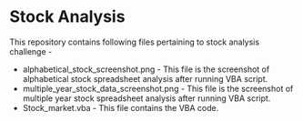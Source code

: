 # Stock Analysis
This repository contains following files pertaining to stock analysis challenge - 

* alphabetical_stock_screenshot.png - This file is the screenshot of alphabetical stock spreadsheet analysis after running VBA script.
* multiple_year_stock_data_screenshot.png - This file is the screenshot of multiple year stock spreadsheet analysis after running VBA script.
* Stock_market.vba - This file contains the VBA code.